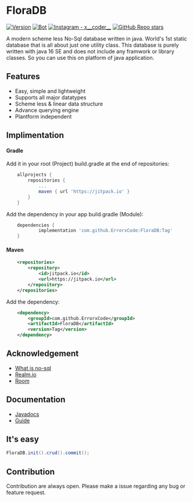 # FloraDB
<p align="left">
  <a href="#"><img alt="Version" src="https://img.shields.io/badge/Language-Java-1DA1F2?style=flat-square&logo=java"></a>
  <a href="#"><img alt="Bot" src="https://img.shields.io/badge/Version-1.0-green"></a>
  <a href="https://www.instagram.com/x__coder__x/"><img alt="Instagram - x__coder__" src="https://img.shields.io/badge/Instagram-x____coder____x-lightgrey"></a>
  <a href="#"><img alt="GitHub Repo stars" src="https://img.shields.io/github/stars/ErrorxCode/OTP-Verification-Api?style=social"></a>
  </p>

A modern scheme less No-Sql database written in java. World's 1st static database that is all about just one utility class. This database is purely written with java 16 SE and does not include any framwork or library classes. So you can use this on platform of java application.


## Features
- Easy, simple and lightweight
- Supports all major datatypes
- Scheme less & linear data structure
- Advance querying engine
- Plantform independent


## Implimentation
#### Gradle

Add it in your root (Project) build.gradle at the end of repositories:
```groovy
	allprojects {
		repositories {
			...
			maven { url 'https://jitpack.io' }
		}
	}

```
Add the dependency in your app build.gradle (Module):
```groovy
	dependencies {
	        implementation 'com.github.ErrorxCode:FloraDB:Tag'
	}
```

#### Maven
```xml
	<repositories>
		<repository>
		    <id>jitpack.io</id>
		    <url>https://jitpack.io</url>
		</repository>
	</repositories>
```
Add the dependency:
```xml
	<dependency>
	    <groupId>com.github.ErrorxCode</groupId>
	    <artifactId>FloraDB</artifactId>
	    <version>Tag</version>
	</dependency>
```

## Acknowledgement 
- [What is no-sql](https://en.wikipedia.org/wiki/NoSQL)
- [Realm.io](https://realm.io/)
- [Room](https://developer.android.com/training/data-storage/room)

## Documentation
- [Javadocs](https://errorxcode.github.io/docs/floradb/index.html)
- [Guide](https://github.com/ErrorxCode/FloraDB/wiki/Documentation)

## It's easy
```java
FloraDB.init().crud().commit();
```

## Contribution
Contribution are always open. Please make a issue regarding any bug or feature request.
